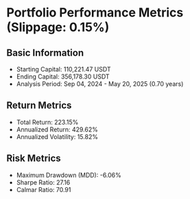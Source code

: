 # Portfolio Performance Metrics (Slippage: 0.15%)

## Basic Information

* Starting Capital: 110,221.47 USDT
* Ending Capital: 356,178.30 USDT
* Analysis Period: Sep 04, 2024 - May 20, 2025 (0.70 years)

## Return Metrics

* Total Return: 223.15%
* Annualized Return: 429.62%
* Annualized Volatility: 15.82%

## Risk Metrics

* Maximum Drawdown (MDD): -6.06%
* Sharpe Ratio: 27.16
* Calmar Ratio: 70.91
